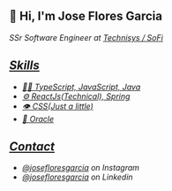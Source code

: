 <h2> 👋 Hi, I'm Jose Flores Garcia </h2>
<p><em>SSr Software Engineer at <a href="https://www.technisys.com/">Technisys / SoFi

  ## Skills
- 👨‍💻 TypeScript, JavaScript, Java
- ⚙️ ReactJs(Technical), Spring
- 👁️ CSS(Just a little)
- 💽 Oracle

## Contact
- [@josefloresgarcia](https://www.instagram.com/josefloresga/) on Instagram
- [@josefloresgarcia](https://www.linkedin.com/in/jose-flores-garcia-5741158b/) on Linkedin

